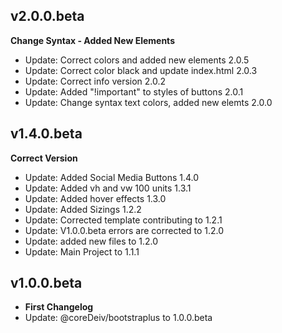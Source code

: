 
## v2.0.0.beta
**Change Syntax - Added New Elements**
- Update: Correct colors and added new elements         2.0.5
- Update: Correct color black and  update index.html    2.0.3
- Update: Correct info version                          2.0.2
- Update: Added "!important" to styles of buttons       2.0.1
- Update: Change syntax text colors, added new elemts   2.0.0

## v1.4.0.beta
**Correct Version**
- Update: Added Social Media Buttons 1.4.0
- Update: Added vh and vw 100 units 1.3.1
- Update: Added hover effects 1.3.0
- Update: Added Sizings 1.2.2
- Update: Corrected template contributing to 1.2.1
- Update: V1.0.0.beta errors are corrected to 1.2.0
- Update: added new files to 1.2.0
- Update: Main Project to 1.1.1

## v1.0.0.beta
- **First Changelog**
- Update: @coreDeiv/bootstraplus to 1.0.0.beta
